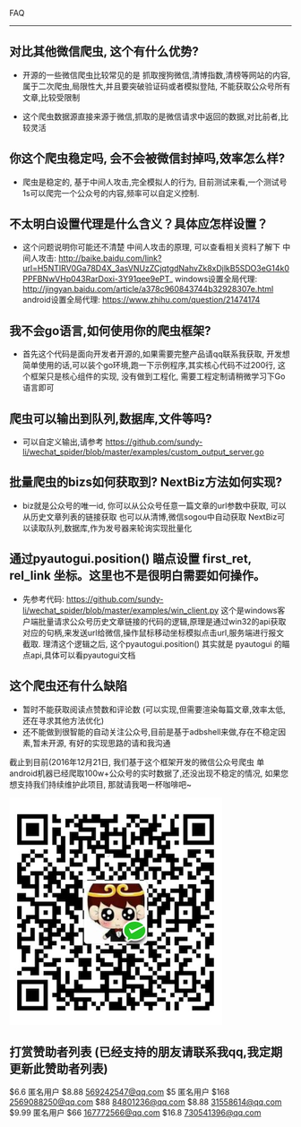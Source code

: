 FAQ

------------------------------------------------------------------------

## 对比其他微信爬虫, 这个有什么优势?

- 开源的一些微信爬虫比较常见的是 抓取搜狗微信,清博指数,清榜等网站的内容, 属于二次爬虫,局限性大,并且要突破验证码或者模拟登陆, 不能获取公众号所有文章,比较受限制


- 这个爬虫数据源直接来源于微信,抓取的是微信请求中返回的数据,对比前者,比较灵活

## 你这个爬虫稳定吗, 会不会被微信封掉吗,效率怎么样?

- 爬虫是稳定的,  基于中间人攻击,完全模拟人的行为, 目前测试来看,一个测试号1s可以爬完一个公众号的内容,频率可以自定义控制.

## 不太明白设置代理是什么含义？具体应怎样设置？
- 这个问题说明你可能还不清楚 中间人攻击的原理, 可以查看相关资料了解下
    中间人攻击: http://baike.baidu.com/link?url=H5NTIRV0Ga78D4X_3asVNUzZCjqtgdNahvZk8xDjlkB5SDO3eG14k0PPFBNwVHp043RarDoxi-3Y91qee9ePT_
    windows设置全局代理: http://jingyan.baidu.com/article/a378c960843744b32928307e.html
    android设置全局代理: https://www.zhihu.com/question/21474174

## 我不会go语言,如何使用你的爬虫框架?
- 首先这个代码是面向开发者开源的,如果需要完整产品请qq联系我获取, 开发想简单使用的话,可以装个go环境,跑一下示例程序,其实核心代码不过200行, 这个框架只是核心组件的实现, 没有做到工程化, 需要工程定制请稍微学习下Go语言即可

## 爬虫可以输出到队列,数据库,文件等吗?
- 可以自定义输出,请参考 https://github.com/sundy-li/wechat_spider/blob/master/examples/custom_output_server.go

## 批量爬虫的bizs如何获取到? NextBiz方法如何实现?

- biz就是公众号的唯一id, 你可以从公众号任意一篇文章的url参数中获取, 可以从历史文章列表的链接获取 也可以从清博,微信sogou中自动获取
  NextBiz可以读取队列,数据库,作为发号器来轮询实现批量化 



##  通过pyautogui.position() 瞄点设置 first_ret, rel_link 坐标。这里也不是很明白需要如何操作。

- 先参考代码: https://github.com/sundy-li/wechat_spider/blob/master/examples/win_client.py 这个是windows客户端批量请求公众号历史文章链接的代码的逻辑,原理是通过win32的api获取对应的句柄,来发送url给微信,操作鼠标移动坐标模拟点击url,服务端进行报文截取. 理清这个逻辑之后, 这个pyautogui.position() 其实就是  pyautogui 的瞄点api,具体可以看pyautogui文档



##  这个爬虫还有什么缺陷
- 暂时不能获取阅读点赞数和评论数 (可以实现,但需要渲染每篇文章,效率太低,还在寻求其他方法优化)
- 还不能做到很智能的自动关注公众号,目前是基于adbshell来做,存在不稳定因素,暂未开源, 有好的实现思路的请和我沟通


截止到目前(2016年12月21日, 我们基于这个框架开发的微信公众号爬虫 单android机器已经爬取100w+公众号的实时数据了,还没出现不稳定的情况,  如果您想支持我们持续维护此项目, 那就请我喝一杯咖啡吧~

![支持一下](donate.png)


## 打赏赞助者列表 (已经支持的朋友请联系我qq,我定期更新此赞助者列表)

$6.6   匿名用户
$8.88  569242547@qq.com
$5    匿名用户
$168  2569088250@qq.com
$88   84801236@qq.com
$8.88  31558614@qq.com
$9.99 匿名用户
$66   167772566@qq.com
$16.8   730541396@qq.com



